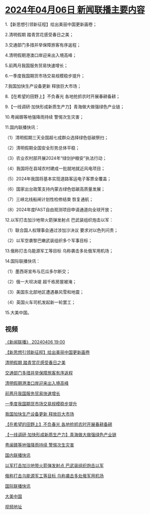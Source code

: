 # [2024年04月06日 新闻联播主要内容](https://tv.cctv.com/lm/xwlb/day/20240406.shtml)

1.【新思想引领新征程】绘出美丽中国更新画卷；

2.清明假期 踏青赏花感受春日之美；

3.交通部门多措并举保障旅客有序返程；

4.清明假期港澳口岸迎来出入境高峰；

5.前两月我国服务贸易快速增长；

6.一季度我国期货市场交易规模稳步提升；

7.我国加快生产设备更新 释放巨大市场；

8.【在希望的田野上】不负春光 各地抢抓农时开展春耕备耕；

9.【一线调研·加快形成新质生产力】青海做大做强绿色产业链；

10.粤闽赣等地强降雨持续 警惕次生灾害；

11.国内联播快讯：

（1）清明假期三天全国超七成群众选择绿色低碳祭扫；

（2）清明假期全国安全形势总体平稳；

（3）农业农村部开展2024年“绿剑护粮安”执法行动；

（4）我国将在县域农村建成一批就地就近风电项目；

（5）2024年我国将基本实现道路客运电子客票全覆盖；

（6）国家出台政策支持内蒙古绿色低碳高质量发展；

（7）三峡北线船闸计划性检修结束 恢复通航；

（8）2024年度FAST自由观测项目申请通道向全球开放；

12.以军打击加沙地带火箭弹发射点 巴武装组织炮击以军：

（1）联合国人权理事会通过涉加沙决议 要求对以色列问责；

（2）以军空袭黎巴嫩武装组织多个军事目标；

13.俄称打击乌能源军工等目标 乌称袭击多处俄军用机场；

14.国际联播快讯：

（1）墨西哥宣布与厄瓜多尔断交；

（2）俄一大坝决堤 超千栋房屋被淹；

（3）美国东北部地区遭遇暴风雪和地震；

（4）英国火车司机发起新一轮罢工；

15.大美中国。

## 视频

[《新闻联播》 20240406 19:00](https://tv.cctv.com/2024/04/06/VIDERVDZ3kSpFrHapGHxfV0r240406.shtml)

[【新思想引领新征程】绘出美丽中国更新画卷](https://tv.cctv.com/2024/04/06/VIDEUeoXPAnajrJT24kZAAVY240406.shtml)

[清明假期 踏青赏花感受春日之美](https://tv.cctv.com/2024/04/06/VIDEpMqiU7r1X3Qo4NdzsByS240406.shtml)

[交通部门多措并举保障旅客有序返程](https://tv.cctv.com/2024/04/06/VIDE7cXf5KXi3o53GCgvYCtZ240406.shtml)

[清明假期港澳口岸迎来出入境高峰](https://tv.cctv.com/2024/04/06/VIDE9BMChK6F1LXIxkK1Dd8K240406.shtml)

[前两月我国服务贸易快速增长](https://tv.cctv.com/2024/04/06/VIDEsCquAaIH4qEDLjP1uxSC240406.shtml)

[一季度我国期货市场交易规模稳步提升](https://tv.cctv.com/2024/04/06/VIDEPrz1zQ6elGiVVLaV0MT0240406.shtml)

[我国加快生产设备更新 释放巨大市场](https://tv.cctv.com/2024/04/06/VIDEt02TkkOwaTpKNtYMjSMC240406.shtml)

[【在希望的田野上】不负春光 各地抢抓农时开展春耕备耕](https://tv.cctv.com/2024/04/06/VIDEmbbjgTVmjutqayKtxTxp240406.shtml)

[【一线调研·加快形成新质生产力】青海做大做强绿色产业链](https://tv.cctv.com/2024/04/06/VIDEEIt7BXCEapMht1HzeuXs240406.shtml)

[粤闽赣等地强降雨持续 警惕次生灾害](https://tv.cctv.com/2024/04/06/VIDENGW6yo3Tj2YVvzDkruH7240406.shtml)

[国内联播快讯](https://tv.cctv.com/2024/04/06/VIDEp3TEUBozBIu5OaAsQybd240406.shtml)

[以军打击加沙地带火箭弹发射点 巴武装组织炮击以军](https://tv.cctv.com/2024/04/06/VIDE4T9tF1VhxZKkwCSWbd7Y240406.shtml)

[俄称打击乌能源军工等目标 乌称袭击多处俄军用机场](https://tv.cctv.com/2024/04/06/VIDEPPic4T9Zk1w6YftuJKya240406.shtml)

[国际联播快讯](https://tv.cctv.com/2024/04/06/VIDEnh2Nij3izYbbFJb6fSFF240406.shtml)

[大美中国](https://tv.cctv.com/2024/04/06/VIDE1kQasdmCRthCHiNogDyM240406.shtml)

[视频地址](https://tv.cctv.com/lm/xwlb/day/20240406.shtml) 

